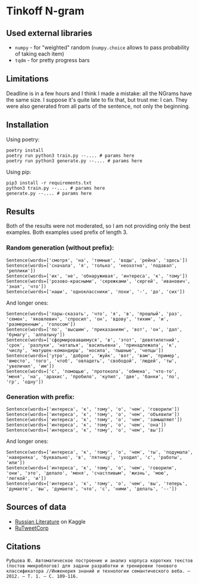 # Tinkoff N-gram

## Used external libraries

- `numpy` - for "weighted" random (`numpy.choice` allows to pass probability of taking each item)
- `tqdm` - for pretty progress bars

## Limitations

Deadline is in a few hours and I think I made a mistake: all the NGrams have the same size.
I suppose it's quite late to fix that, but trust me: I can.
They were also generated from all parts of the sentence, not only the beginning.

## Installation

Using poetry:

```
poetry install
poetry run python3 train.py --.... # params here
poetry run python3 generate.py --.... # params here
```

Using pip:

```
pip3 install -r requirements.txt
python3 train.py --.... # params here
generate.py --.... # params here
```

## Results

Both of the results were not moderated, so I am not providing only the best examples.
Both examples used prefix of length 3.

### Random generation (without prefix):

```
Sentence(words=['смотря', 'на', 'темные', 'воды', 'рейна', 'здесь'])
Sentence(words=['сначала', 'я', 'только', 'неохотно', 'подавал', 'реплики'])
Sentence(words=['их', 'не', 'обнаруживая', 'интереса', 'к', 'тому'])
Sentence(words=['розово-красными', 'сережками', 'сергей', 'иванович', 'зная', 'что'])
Sentence(words=['наши', 'одноклассники', 'лохи', '-', 'до', 'сих'])
```

And longer ones:

```
Sentence(words=['пары-сказать', 'что', 'я', 'в', 'прошлый', 'раз', 'семен', 'яковлевич', 'спросил', 'он', 'вдову', 'тихим', 'и', 'размеренным', 'голосом'])
Sentence(words=['по', 'высшим', 'приказаниям', 'вот', 'он', 'дал', 'бумагу', 'алпатычу'])
Sentence(words=['сформировавшемуся', 'в', 'этот', 'девятилетний', 'срок', 'разлуки', 'наталья', 'васильевна', 'принадлежала', 'к', 'числу', 'матушек-командирш', 'носила', 'пышные', 'чепцы'])
Sentence(words=['утро', 'доброе', 'жуйк', 'вот', 'вам', 'пример', 'вместо', 'того', 'чтоб', 'овладеть', 'свободой', 'людей', 'ты', 'увеличил', 'им'])
Sentence(words=['с', 'помощью', 'протокола', 'обмена', 'что-то', 'меня', 'на', 'арахис', 'пробило', 'купил', 'две', 'банки', 'по', 'гр', 'одну'])
```

### Generation with prefix:

```
Sentence(words=['интереса', 'к', 'тому', 'о', 'чем', 'говорили'])
Sentence(words=['интереса', 'к', 'тому', 'о', 'чем', 'объявили'])
Sentence(words=['интереса', 'к', 'тому', 'о', 'чем', 'замышляют'])
Sentence(words=['интереса', 'к', 'тому', 'о', 'чем', 'она'])
Sentence(words=['интереса', 'к', 'тому', 'о', 'чем', 'вы'])
```

And longer ones:
```
Sentence(words=['интереса', 'к', 'тому', 'о', 'чем', 'ты', 'подумала', 'наверняка', 'буквально', 'в', 'пятницу', 'уходил', 'с', 'работы', 'или'])
Sentence(words=['интереса', 'к', 'тому', 'о', 'чем', 'говорили', 'они', 'это', 'делало', 'меня', 'счастливым', 'жизнь', 'мою', 'легкой', 'и'])
Sentence(words=['интереса', 'к', 'тому', 'о', 'чем', 'вы', 'теперь', 'думаете', 'вы', 'думаете', 'что', 'с', 'ними', 'делать', '--'])
```

## Sources of data

- [Russian Literature](https://www.kaggle.com/datasets/d0rj3228/russian-literature) on Kaggle
- [RuTweetCorp](https://study.mokoron.com/#download)

## Citations

```
Рубцова Ю. Автоматическое построение и анализ корпуса коротких текстов (постов микроблогов) для задачи разработки и тренировки тонового классификатора //Инженерия знаний и технологии семантического веба. – 2012. – Т. 1. – С. 109-116.
```
